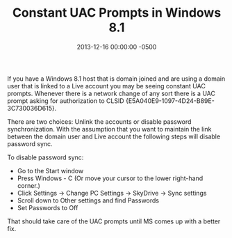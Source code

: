 ﻿---
title:  Constant UAC Prompts in Windows 8.1
date:   2013-12-16 00:00:00 -0500
categories: IT
---

If you have a Windows 8.1 host that is domain joined and are using a domain user that is linked to a Live account you may be seeing constant UAC prompts. Whenever there is a network change of any sort there is a UAC prompt asking for authorization to CLSID {E5A040E9-1097-4D24-B89E-3C730036D615}.

There are two choices: Unlink the accounts or disable password synchronization. With the assumption that you want to maintain the link between the domain user and Live account the following steps will disable password sync.

To disable password sync:

- Go to the Start window
- Press Windows - C (Or move your cursor to the lower right-hand corner.)
- Click Settings -> Change PC Settings -> SkyDrive -> Sync settings
- Scroll down to Other settings and find Passwords
- Set Passwords to Off

That should take care of the UAC prompts until MS comes up with a better fix.

